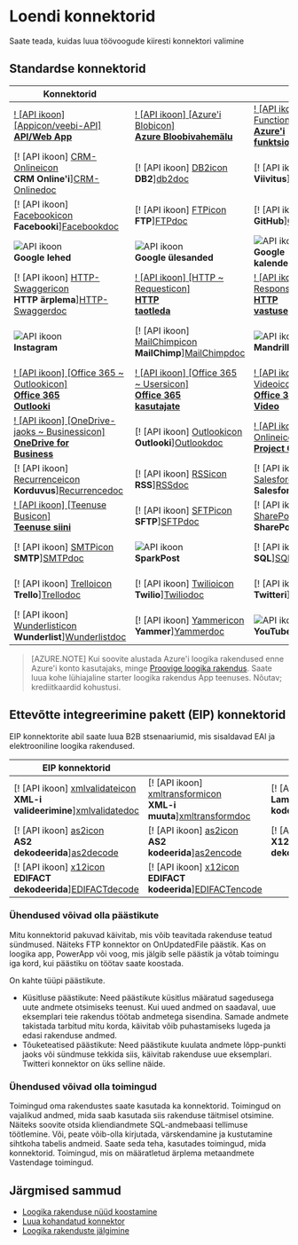<properties
    pageTitle="Loendi kasutamine rakendustes Microsoft Azure'i loogika ühendused Microsoft haldusega | Microsoft Azure'i rakendust Service | Microsoft Azure'i"
    description="Abil saate koostada loogika rakendused teenuses Azure rakenduse Microsoft haldusega konnektorid täieliku loendi hankimine"
    services="logic-apps"
    documentationCenter=""
    authors="MSFTMAN"
    manager="erikre"
    editor=""
    tags="connectors"/>

<tags
    ms.service="logic-apps"
    ms.workload="integration"
    ms.tgt_pltfrm="na"
    ms.devlang="na"
    ms.topic="get-started-article"
    ms.date="09/20/2016"
    ms.author="deonhe"/>

# <a name="list-of-connectors"></a>Loendi konnektorid

Saate teada, kuidas luua töövoogude kiiresti konnektori valimine

## <a name="standard-connectors"></a>Standardse konnektorid

|Konnektorid||||
|-----------|-----------|-----------|-----------|
|[! [API ikoon] [Appicon/veebi-API] <br/> **API/Web App**][API/Web-Appdoc]|[! [API ikoon] [Azure'i Blobicon] <br/> **Azure Bloobivahemälu**][Azure-Blobdoc]|[! [API ikoon] [Azure'i ~ Functionsicon] <br/> **Azure'i<br/>funktsioonid**][Azure~Functionsdoc]|[! [API ikoon] [Boxicon] <br/>**Box**][Boxdoc]|
|[! [API ikoon] [CRM-Onlineicon] <br/> **CRM Online'i**][CRM-Onlinedoc]|[! [API ikoon] [DB2icon] <br/>**DB2**][db2doc]|[! [API ikoon] [Delayicon] <br/> **Viivitus**][Delaydoc]|[! [API ikoon] [Dropboxicon] <br/> **Dropboxi**][Dropboxdoc]|
|[! [API ikoon] [Facebookicon] <br/> **Facebooki**][Facebookdoc]|[! [API ikoon] [FTPicon] <br/>**FTP**][FTPdoc]|[! [API ikoon] [GitHubicon] <br/> **GitHub**][GitHubdoc]|[! [API ikoon] [Google Driveicon] <br/> **Google Drive'i**][Google-Drivedoc]|
|![API ikoon][Google-Sheetsicon]<br/>**Google lehed**|![API ikoon][Google-Tasksicon]<br/>**Google ülesanded**|![API ikoon][Google~Calendaricon]<br/>**Google<br/>kalender**|[! [API ikoon] [HTTPicon] <br/>**HTTP**][HTTPdoc]|
|[! [API ikoon] [HTTP-Swaggericon] <br/> **HTTP ärplema**][HTTP-Swaggerdoc]|[! [API ikoon] [HTTP ~ Requesticon] <br/> **HTTP<br/>taotleda**][HTTP~Requestdoc]|[! [API ikoon] [HTTP ~ Responseicon] <br/> **HTTP<br/>vastuse**][HTTP~Responsedoc]|[! [API ikoon] [Informixicon] <br/> **Informixi**][informixdoc]|
|![API ikoon][Instagramicon]<br/>**Instagram**|[! [API ikoon] [MailChimpicon] <br/> **MailChimp**][MailChimpdoc]|![API ikoon][Mandrillicon]<br/>**Mandrill**|[! [API ikoon] [Pesastatud ~ loogika-Appicon] <br/> **Pesastatud<br/>loogika rakenduse**][Nested~Logic-Appdoc]|
|[! [API ikoon] [Office 365 ~ Outlookicon] <br/> **Office 365<br/>Outlooki**][Office-365~Outlookdoc]|[! [API ikoon] [Office 365 ~ Usersicon] <br/> **Office 365<br/>kasutajate**][Office-365~Usersdoc]|[! [API ikoon] [Office 365 ~ Videoicon] <br/> **Office 365<br/>Video**][Office-365~Videodoc]|[! [API ikoon] [OneDriveicon] <br/> **OneDrive**][OneDrivedoc]|
|[! [API ikoon] [OneDrive-jaoks ~ Businessicon] <br/> **OneDrive for<br/>Business**][OneDrive-for~Businessdoc]|[! [API ikoon] [Outlookicon] <br/> **Outlooki**][Outlookdoc]|[! [API ikoon] [Projekti Onlineicon] <br/> **Project Online**][Project-Onlinedoc]|[! [API ikoon] [Queryicon] <br/> **Päring**][Querydoc]|
|[! [API ikoon] [Recurrenceicon] <br/> **Korduvus**][Recurrencedoc]|[! [API ikoon] [RSSicon] <br/>**RSS**][RSSdoc]|[! [API ikoon] [Salesforceicon] <br/> **Salesforce'i**][Salesforcedoc]|[! [API ikoon] [SendGridicon] <br/> **SendGrid**][SendGriddoc]|
|[! [API ikoon] [Teenuse Busicon] <br/> **Teenuse siini**][Service-Busdoc]|[! [API ikoon] [SFTPicon] <br/>**SFTP**][SFTPdoc]|[! [API ikoon] [SharePointicon] <br/> **SharePointi**][SharePointdoc]|[! [API ikoon] [Slackicon] <br/> **Vaikne**][Slackdoc]|
|[! [API ikoon] [SMTPicon] <br/>**SMTP**][SMTPdoc]|![API ikoon][SparkPosticon]<br/>**SparkPost**|[! [API ikoon] [SQLicon] <br/>**SQL**][SQLdoc]|[! [API ikoon] [Translatoricon] <br/> **Minitõlkija**][Translatordoc]|
|[! [API ikoon] [Trelloicon] <br/> **Trello**][Trellodoc]|[! [API ikoon] [Twilioicon] <br/> **Twilio**][Twiliodoc]|[! [API ikoon] [Twittericon] <br/> **Twitteri**][Twitterdoc]|[! [API ikoon] [Webhookicon] <br/> **Webhook**][Webhookdoc]|
|[! [API ikoon] [Wunderlisticon] <br/> **Wunderlist**][Wunderlistdoc]|[! [API ikoon] [Yammericon] <br/> **Yammer**][Yammerdoc]|![API ikoon][YouTubeicon]<br/>**YouTube'i**||

> [AZURE.NOTE] Kui soovite alustada Azure'i loogika rakendused enne Azure'i konto kasutajaks, minge [Proovige loogika rakendus](https://tryappservice.azure.com/?appservice=logic). Saate luua kohe lühiajaline starter loogika rakendus App teenuses. Nõutav; krediitkaardid kohustusi.

## <a name="enterprise-integration-pack-eip-connectors"></a>Ettevõtte integreerimine pakett (EIP) konnektorid
EIP konnektorite abil saate luua B2B stsenaariumid, mis sisaldavad EAI ja elektrooniline loogika rakendused.  
 
|EIP konnektorid ||||
|-----------|-----------|-----------|-----------|
|[! [API ikoon] [xmlvalidateicon] <br/> **XML-i <br/>valideerimine**][xmlvalidatedoc]|[! [API ikoon] [xmltransformicon] <br/> **XML-i<br/> muuta**][xmltransformdoc]|[! [API ikoon] [flatfileicon] <br/> **Lamefailiga</br>kodeerida**][flatfiledoc]|[! [API ikoon] [flatfiledecodeicon] <br/> **Lamefailiga</br>dekodeerida**][flatfiledecodedoc]|
|[! [API ikoon] [as2icon] <br/> **AS2</br>dekodeerida**][as2decode]|[! [API ikoon] [as2icon] <br/> **AS2</br>kodeerida**][as2encode]|[! [API ikoon] [x12icon] <br/> **X12</br>dekodeerida**][x12decode]|[! [API ikoon] [x12icon] <br/> **X12</br>kodeerida**][x12encode]|
|[! [API ikoon] [x12icon] <br/> **EDIFACT</br>dekodeerida**][EDIFACTdecode]|[! [API ikoon] [x12icon] <br/> **EDIFACT</br>kodeerida**][EDIFACTencode]||||

<!-- TODO: Add Functions, App Service, and Nested Workflow Icons -->
### <a name="connectors-can-be-triggers"></a>Ühendused võivad olla päästikute
Mitu konnektorid pakuvad käivitab, mis võib teavitada rakenduse teatud sündmused. Näiteks FTP konnektor on OnUpdatedFile päästik. Kas on loogika app, PowerApp või voog, mis jälgib selle päästik ja võtab toimingu iga kord, kui päästiku on töötav saate koostada.

On kahte tüüpi päästikute.  

* Küsitluse päästikute: Need päästikute küsitlus määratud sagedusega uute andmete otsimiseks teenust. Kui uued andmed on saadaval, uue eksemplari teie rakendus töötab andmetega sisendina. Samade andmete takistada tarbitud mitu korda, käivitab võib puhastamiseks lugeda ja edasi rakenduse andmed.
* Tõuketeatised päästikute: Need päästikute kuulata andmete lõpp-punkti jaoks või sündmuse tekkida siis, käivitab rakenduse uue eksemplari. Twitteri konnektor on üks selline näide.

### <a name="connectors-can-be-actions"></a>Ühendused võivad olla toimingud
Toimingud oma rakendustes saate kasutada ka konnektorid. Toimingud on vajalikud andmed, mida saab kasutada siis rakenduse täitmisel otsimine. Näiteks soovite otsida kliendiandmete SQL-andmebaasi tellimuse töötlemine. Või, peate võib-olla kirjutada, värskendamine ja kustutamine sihtkoha tabelis andmeid. Saate seda teha, kasutades toimingud, mida konnektorid. Toimingud, mis on määratletud ärplema metaandmete Vastendage toimingud.

## <a name="next-steps"></a>Järgmised sammud

- [Loogika rakenduse nüüd koostamine](../app-service-logic/app-service-logic-create-a-logic-app.md)  
- [Luua kohandatud konnektor](../app-service-logic/app-service-logic-create-api-app.md)
- [Loogika rakenduste jälgimine](../app-service-logic/app-service-logic-monitor-your-logic-apps.md)

<!--Connectors Documentation-->
[azure-blobdoc]: ./connectors-create-api-azureblobstorage.md "Ühenduse Azure'i bloobimälu oma bloobimälu ümbrises-failide haldamine."
[boxDoc]: ./connectors-create-api-box.md "Loob ühenduse väljale ja saate üles, toomine, Kustuta, loendi ja mitu faili tööülesanded."
[crm-onlinedoc]: ./connectors-create-api-crmonline.md "Ühenduse loomine Dynamics CRM Online'i rohkem teha ja oma CRM Online'i andmetega."
[db2doc]: ./connectors-create-api-db2.md "Ühenduse loomine IBM DB2 pilveteenuses või kohapealse värskendada rea, saada tabeli ja palju muud."
[dropboxdoc]: ./connectors-create-api-dropbox.md "Ühenduse loomine Dropboxi ja saan, Kustuta, loendi ja lisateavet faili tööülesannete."
[facebookdoc]: ./connectors-create-api-facebook.md "Ühenduse Facebooki postitamine ajaskaala, saada kanali lehele ja palju muud."
[ftpdoc]: ./connectors-create-api-ftp.md "Loob ühenduse FTP / FTPS serveri ja tehke muu FTP ülesanded, üles, kuidas, sh kustutamine faile ja palju muud."
[google-drivedoc]: ./connectors-create-api-googledrive.md "Ühenduse GoogleDrive ja teie andmeid interaktiivselt kasutada."
[informixdoc]: ./connectors-create-api-informix.md "Ühenduse informixi cloud või kohapealse lugeda rea, loendite tabeleid ja muud."
[translatordoc]: ./connectors-create-api-microsofttranslator.md
[office-365~outlookdoc]: ./connectors-create-api-office365-outlook.md "Office 365 konnektor saate saata ja saada e-kirju, kalendri haldamise ja hallata teie Office 365 kontole kontakte."
[office-365~usersdoc]: ./connectors-create-api-office365-users.md
[office-365~videodoc]: ./connectors-create-api-office365-video.md
[onedrivedoc]: ./connectors-create-api-onedrive.md "Loob ühenduse isikliku Microsoft OneDrive ja üles, Kustuta, loendi failid ja."
[onedrive-for~businessdoc]: ./connectors-create-api-onedriveforbusiness.md "Loob ühenduse ettevõtte Microsoft OneDrive ja laadib, kustutab, on loetletud failide ja palju muud."
[outlookdoc]: ./connectors-create-api-outlook.md "Outlooki postkastiga ühenduse loomiseks ja kasutada oma e-posti ja palju muud."
[project-onlinedoc]: ./connectors-create-api-projectonline.md "Loob ühenduse Microsoft Project Online."
[rssdoc]: ./connectors-create-api-rss.md "RSS-i connector võimaldab kasutajatel avaldada ja kanali üksused alla laadida. See lubab ka kasutajad uue üksuse avaldamisel kanali toimingute käivitamiseks."
[salesforcedoc]: ./connectors-create-api-salesforce.md "Salesforce'i kontoga ühenduse loomiseks ja hallata kontod, müügivihjete, võimaluste ja muud."
[sendgriddoc]: ./connectors-create-api-sendgrid.md "Loob ühenduse Microsoft Project Online."
[service-busdoc]: ./connectors-create-api-servicebus.md "Saate sõnumeid teenuse siini järjekorrad ja teemade sõnumite saatmiseks ja vastuvõtmiseks teenuse siini järjekorrad ja tellimused."
[sharepointdoc]: ./connectors-create-api-sharepointonline.md "Loob ühenduse SharePoint Online'i abil hallata dokumentide ja loendiüksusi."
[slackdoc]: ./connectors-create-api-slack.md "Ühenduse vaikne ja postitada vaikne kanaleid."
[sftpdoc]: ./connectors-create-api-sftp.md "Loob ühenduse SFTP ja saate üles laadida, saada, Kustuta failid ja palju muud."
[githubdoc]: ./connectors-create-api-github.md "Loob ühenduse GitHub ja saate jälgida probleeme."
[mailchimpdoc]: ./connectors-create-api-mailchimp.md "Parem meilisõnumi saatmine."
[smtpdoc]: ./connectors-create-api-smtp.md "Loob ühenduse SMTP-serveri ja saate saata e-posti manustega."
[sqldoc]: ./connectors-create-api-sqlazure.md "Loob ühenduse SQL Azure'i andmebaas. Saate luua, värskendada, hankimine ja SQL-i andmebaasi tabeli kirjeid kustutada."
[trellodoc]: ./connectors-create-api-trello.md "Trello on tasuta, paindlik ja visuaalse viis midagi kellegagi korraldada."
[twiliodoc]: ./connectors-create-api-twilio.md "Loob ühenduse Twilio ja saate saata ja saada tekstsõnumeid, saada saadaval numbrid, haldamise sissetulevate telefoninumbrid ja palju muud."
[twitterdoc]: ./connectors-create-api-twitter.md "Loob ühenduse Twitteri ja too ajaskaalade, postituse tweets ja muud."
[wunderlistdoc]: ./connectors-create-api-wunderlist.md "Hoida oma elu sünkroonis."
[yammerdoc]: ./connectors-create-api-yammer.md "Loob ühenduse Yammeri postitada ja saada uusi sõnumeid."
[as2doc]: ../app-service-logic/app-service-logic-enterprise-integration-as2.md "Lisateavet ettevõtte integreerimine AS2."
[x12doc]: ../app-service-logic/app-service-logic-enterprise-integration-x12.md "Lisateavet ettevõtte integreerimine X12"
[flatfiledoc]: ../app-service-logic/app-service-logic-enterprise-integration-flatfile.md "Lisateavet ettevõtte integreerimine lamefaili."
[flatfiledecodedoc]: ../app-service-logic/app-service-logic-enterprise-integration-flatfile.md "Lisateavet ettevõtte integreerimine lamefaili."
[xmlvalidatedoc]: ../app-service-logic/app-service-logic-enterprise-integration-xml-validation.md "Lisateavet ettevõtte integreerimine XML-i valideerimine."
[xmltransformdoc]: ../app-service-logic/app-service-logic-enterprise-integration-transform.md "Lisateavet ettevõtte integreerimine teisendusi."
[as2decode]: ..//app-service-logic/app-service-logic-enterprise-integration-as2-decode.md "Lisateavet ettevõtte integreerimine AS2 dekodeerida"
[as2encode]: ..//app-service-logic/app-service-logic-enterprise-integration-as2-encode.md "Lisateavet ettevõtte integreerimine AS2 kodeerida"
[X12decode]: ..//app-service-logic/app-service-logic-enterprise-integration-X12-decode.md "Lisateavet ettevõtte integreerimine X12 dekodeerida"
[X12encode]: ..//app-service-logic/app-service-logic-enterprise-integration-X12-encode.md "Lisateavet ettevõtte integreerimine X12 kodeerida"
[EDIFACTdecode]: ..//app-service-logic/app-service-logic-enterprise-integration-EDIFACT-decode.md "Lisateavet ettevõtte integreerimine EDIFACT dekodeerida"
[EDIFACTencode]: ..//app-service-logic/app-service-logic-enterprise-integration-EDIFACT-encode.md "Lisateavet ettevõtte integreerimine EDIFACT kodeerida"
[httpdoc]: ./connectors-native-http.md "HTTP konnektor HTTP kõnede tegemiseks."
[http~requestdoc]: ./connectors-native-reqres.md "Koosolekukutsete ja kutsele vastamise toimingud."
[http~responsedoc]: ./connectors-native-reqres.md "Koosolekukutsete ja kutsele vastamise toimingud."
[delaydoc]: ./connectors-native-delay.md "Lisateavet viivitus toiming."
[http-swaggerdoc]: ./connectors-native-http-swagger.md "HTTP + ärplema konnektor HTTP helistada."
[querydoc]: ./connectors-native-query.md "Päringu toimingu valimiseks ja filtreerimine massiivi."
[webhookdoc]: ./connectors-native-webhook.md "Webhook toiming ja päästik loogika rakendused."
[azure~functionsdoc]: ../app-service-logic/app-service-logic-azure-functions.md "Loogika rakenduste integreerimine Azure funktsioonid."
[api/web-appdoc]: ../app-service-logic/app-service-logic-custom-hosted-api.md "Loogika rakendused integreerida rakenduse API rakendused."
[nested~logic-appdoc]: ../app-service-logic/app-service-logic-http-endpoint.md "Pesastatud töövoo loogika rakenduste integreerimine."
[recurrencedoc]:  ./connectors-native-recurrence.md "Korduvus päästik loogika rakendused."
[google-sheetsdoc]: ./connectors-create-api-googlesheet.md "Loob ühenduse Google lehed ja saate muuta lehed."
[google-tasksdoc]: ./connectors-create-api-googletasks.md "Loob ühenduse Google Tasks ja ülesannete haldamiseks."
[google~calendardoc]: ./connectors-create-api-googlecalendar.md "Loob ühenduse Google'i kalendrit ja kalendri haldamiseks."
[instagramdoc]: ./connectors-create-api-instagram.md "Loob ühenduse Instagram ja käivitamine või sündmuste kohta."
[mandrilldoc]: ./connectors-create-api-mandrill.md "Loob ühenduse Mandrill ja edastamiseks saab kasutada."
[youtubedoc]: ./connectors-create-api-youtube.md "Loob ühenduse YouTube'i ja saate nendega suhelda videote ja kanalite."
[sparkpostdoc]: ./connectors-create-api-sparkpost.md "Loob ühenduse SparkPost ja edastamiseks saab kasutada."

<!--Icon references-->
[Azure-Blobicon]: ./media/apis-list/azureblob.png
[Azure~Functionsicon]: ./media/apis-list/function.png
[Boxicon]: ./media/apis-list/box.png
[CRM-Onlineicon]: ./media/apis-list/dynamicscrmonline.png
[DB2icon]: ./media/apis-list/db2.png
[Dropboxicon]: ./media/apis-list/dropbox.png
[Facebookicon]: ./media/apis-list/facebook.png
[FTPicon]: ./media/apis-list/ftp.png
[GitHubicon]: ./media/apis-list/github.png
[Google-Driveicon]: ./media/apis-list/googledrive.png
[Google~Calendaricon]: ./media/apis-list/googlecalendar.png
[Google-Tasksicon]: ./media/apis-list/googletasks.png
[Google-Sheetsicon]: ./media/apis-list/googlesheet.png
[HTTPicon]: ./media/apis-list/http.png
[HTTP~Requesticon]: ./media/apis-list/request.png
[HTTP~Responseicon]: ./media/apis-list/response.png
[Informixicon]: ./media/apis-list/informix.png
[MailChimpicon]: ./media/apis-list/mailchimp.png
[Translatoricon]: ./media/apis-list/microsofttranslator.png
[Office-365~Outlookicon]: ./media/apis-list/office365.png
[Office-365~Usersicon]: ./media/apis-list/office365.png
[Office-365~Videoicon]: ./media/apis-list/sharepointonline.png
[OneDriveicon]: ./media/apis-list/onedrive.png
[OneDrive-for~Businessicon]: ./media/apis-list/onedriveforbusiness.png
[Outlookicon]: ./media/apis-list/outlook.png
[Project-Onlineicon]: ./media/apis-list/projectonline.png
[RSSicon]: ./media/apis-list/rss.png
[Salesforceicon]: ./media/apis-list/salesforce.png
[SendGridicon]: ./media/apis-list/sendgrid.png
[Service-Busicon]: ./media/apis-list/servicebus.png
[SFTPicon]: ./media/apis-list/sftp.png
[SharePointicon]: ./media/apis-list/sharepointonline.png
[Slackicon]: ./media/apis-list/slack.png
[SMTPicon]: ./media/apis-list/smtp.png
[SQLicon]: ./media/apis-list/sql.png
[Trelloicon]: ./media/apis-list/trello.png
[Twilioicon]: ./media/apis-list/twilio.png
[Twittericon]: ./media/apis-list/twitter.png
[Wunderlisticon]: ./media/apis-list/wunderlist.png
[Yammericon]: ./media/apis-list/yammer.png
[Mandrillicon]: ./media/apis-list/mandrill.png
[SparkPosticon]: ./media/apis-list/sparkpost.png
[Instagramicon]: ./media/apis-list/instagram.png
[YouTubeicon]: ./media/apis-list/youtube.png
[Delayicon]: ./media/apis-list/delay.png
[HTTP-Swaggericon]: ./media/apis-list/http_swagger.png
[Queryicon]: ./media/apis-list/query.png
[Webhookicon]: ./media/apis-list/webhook.png
[API/Web-Appicon]: ./media/apis-list/api.png
[Nested~Logic-Appicon]: ./media/apis-list/workflow.png
[Recurrenceicon]: ./media/apis-list/recurrence.png

<!-- EIP Icons -->
[as2icon]: ./media/apis-list/as2new.png
[x12icon]: ./media/apis-list/x12new.png
[flatfileicon]: ./media/apis-list/flatfileencoding.png
[flatfiledecodeicon]: ./media/apis-list/flatfiledecoding.png
[xmlvalidateicon]: ./media/apis-list/xmlvalidation.png
[xmltransformicon]: ./media/apis-list/xsltransform.png
